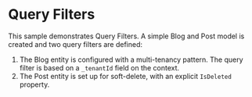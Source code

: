 # Query Filters

This sample demonstrates Query Filters. A simple Blog and Post model is created and two query filters are defined:

1) The Blog entity is configured with a multi-tenancy pattern. The query filter is based on a ```_tenantId``` field on the context.
2) The Post entity is set up for soft-delete, with an explicit ```IsDeleted``` property.

